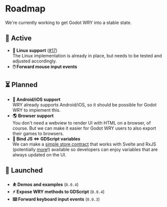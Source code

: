 # Roadmap

We're currently working to get Godot WRY into a stable state.

## 🌟 Active

- **🐧 Linux support** ([#17](https://github.com/doceazedo/godot_wry/issues/17))  
  The Linux implementation is already in place, but needs to be tested and adjusted accordingly.
- **🖱️ Forward mouse input events**

## ⏳ Planned

- **📲 Android/iOS support**  
  WRY already supports Android/iOS, so it should be possible for Godot WRY to implement this.
- **🌎 Browser support**  
  You don't need a webview to render UI with HTML on a browser, of course. But we can make it easier for Godot WRY users to also export their games to browsers.
- **🔗 Bind JS ⇔ GDScript variables**  
  We can make a [simple store contract](https://svelte.dev/docs/svelte/stores#Store-contract) that works with Svelte and RxJS (potentially [more](https://www.reddit.com/r/sveltejs/comments/158oft0/use_any_state_management_library_with_svelte/)!) available so developers can enjoy variables that are always updated on the UI.

## 🚀 Launched

- **⛹️ Demos and examples** (`0.0.4`)
- **⚡ Expose WRY methods to GDScript** (`0.0.4`)
- **⌨️ Forward keyboard input events** (`0.0.3`)
